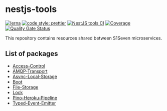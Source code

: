 # nestjs-tools

[![lerna](https://img.shields.io/badge/maintained%20with-lerna-cc00ff.svg)](https://lerna.js.org/)
[![code style: prettier](https://img.shields.io/badge/code_style-prettier-ff69b4.svg?style=flat-square)](https://github.com/prettier/prettier)
[![NestJS tools CI](https://github.com/s1seven/nestjs-tools/actions/workflows/node.yml/badge.svg)](https://github.com/s1seven/nestjs-tools/actions/workflows/node.yml)
[![Coverage](https://sonarcloud.io/api/project_badges/measure?project=s1seven_nestjs-tools&metric=coverage)](https://sonarcloud.io/summary/new_code?id=s1seven_nestjs-tools)
[![Quality Gate Status](https://sonarcloud.io/api/project_badges/measure?project=s1seven_nestjs-tools&metric=alert_status)](https://sonarcloud.io/summary/new_code?id=s1seven_nestjs-tools)

This repository contains resources shared between S1Seven microservices.

## List of packages

- [Access-Control](https://github.com/s1seven/nestjs-tools/tree/master/packages/access-control#readme)
- [AMQP-Transport](https://github.com/s1seven/nestjs-tools/tree/master/packages/amqp-transport#readme)
- [Async-Local-Storage](https://github.com/s1seven/nestjs-tools/tree/master/packages/async-local-storage#readme)
- [Boot](https://github.com/s1seven/nestjs-tools/tree/master/packages/boot#readme)
- [File-Storage](https://github.com/s1seven/nestjs-tools/tree/master/packages/file-storage#readme)
- [Lock](https://github.com/s1seven/nestjs-tools/tree/master/packages/lock#readme)
- [Pino-Heroku-Pipeline](https://github.com/s1seven/nestjs-tools/tree/master/packages/pino-heroku-pipeline#readme)
- [Typed-Event-Emitter](https://github.com/s1seven/nestjs-tools/tree/master/packages/typed-event-emitter#readme)
